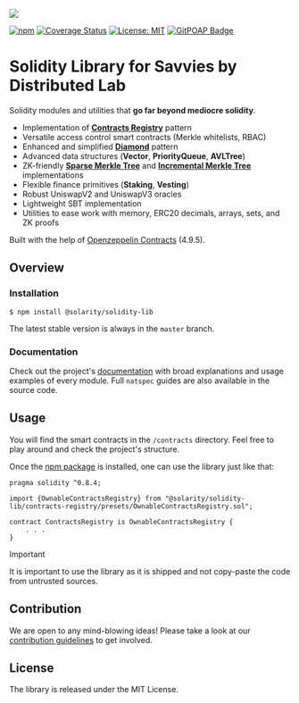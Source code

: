 ![](https://github.com/dl-solarity/solidity-lib/assets/47551140/87464015-a97a-4f5b-a16f-b34c98eb6549)

[![npm](https://img.shields.io/npm/v/@solarity/solidity-lib.svg)](https://www.npmjs.com/package/@solarity/solidity-lib)
[![Coverage Status](https://codecov.io/gh/dl-solarity/solidity-lib/graph/badge.svg)](https://codecov.io/gh/dl-solarity/solidity-lib)
[![License: MIT](https://img.shields.io/badge/License-MIT-yellow.svg)](https://opensource.org/licenses/MIT)
[![GitPOAP Badge](https://public-api.gitpoap.io/v1/repo/dl-solarity/solidity-lib/badge)](https://www.gitpoap.io/gh/dl-solarity/solidity-lib)

# Solidity Library for Savvies by Distributed Lab

Solidity modules and utilities that **go far beyond mediocre solidity**.

- Implementation of [**Contracts Registry**](https://eips.ethereum.org/EIPS/eip-6224) pattern
- Versatile access control smart contracts (Merkle whitelists, RBAC)
- Enhanced and simplified [**Diamond**](https://eips.ethereum.org/EIPS/eip-2535) pattern
- Advanced data structures (**Vector**, **PriorityQueue**, **AVLTree**)
- ZK-friendly [**Sparse Merkle Tree**](https://docs.iden3.io/publications/pdfs/Merkle-Tree.pdf) and [**Incremental Merkle Tree**](https://github.com/runtimeverification/deposit-contract-verification/blob/master/deposit-contract-verification.pdf) implementations
- Flexible finance primitives (**Staking**, **Vesting**)
- Robust UniswapV2 and UniswapV3 oracles
- Lightweight SBT implementation
- Utilities to ease work with memory, ERC20 decimals, arrays, sets, and ZK proofs

Built with the help of [Openzeppelin Contracts](https://github.com/OpenZeppelin/openzeppelin-contracts) (4.9.5).

## Overview

### Installation

```console
$ npm install @solarity/solidity-lib
```

The latest stable version is always in the `master` branch.

### Documentation

Check out the project's [documentation](https://docs.solarity.dev) with broad explanations and usage examples of every module. Full `natspec` guides are also available in the source code.

## Usage

You will find the smart contracts in the `/contracts` directory. Feel free to play around and check the project's structure.

Once the [npm package](https://www.npmjs.com/package/@solarity/solidity-lib) is installed, one can use the library just like that:

```solidity
pragma solidity ^0.8.4;

import {OwnableContractsRegistry} from "@solarity/solidity-lib/contracts-registry/presets/OwnableContractsRegistry.sol";

contract ContractsRegistry is OwnableContractsRegistry {
    . . .
}
```

> [!IMPORTANT]
> It is important to use the library as it is shipped and not copy-paste the code from untrusted sources.

## Contribution

We are open to any mind-blowing ideas! Please take a look at our [contribution guidelines](https://docs.solarity.dev/docs/getting-started/contribution/how-to-contribute) to get involved.

## License

The library is released under the MIT License.
